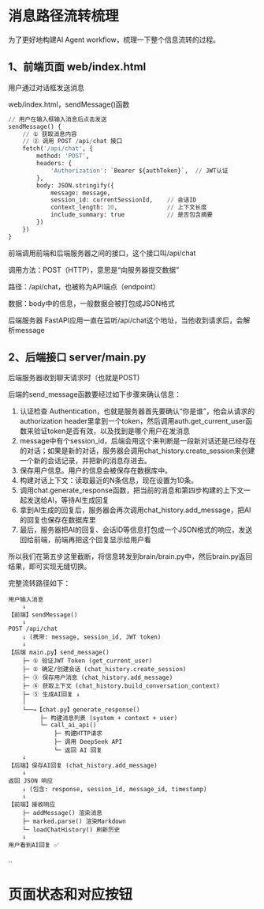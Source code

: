 # 消息路径流转梳理

为了更好地构建AI Agent workflow，梳理一下整个信息流转的过程。

## 1、前端页面 web/index.html

用户通过对话框发送消息

web/index.html，sendMessage()函数

```python
// 用户在输入框输入消息后点击发送
sendMessage() {
    // ① 获取消息内容
    // ② 调用 POST /api/chat 接口
    fetch('/api/chat', {
        method: 'POST',
        headers: {
            'Authorization': `Bearer ${authToken}`,  // JWT认证
        },
        body: JSON.stringify({
            message: message,
            session_id: currentSessionId,    // 会话ID
            context_length: 10,              // 上下文长度
            include_summary: true            // 是否包含摘要
        })
    })
}
```

前端调用前端和后端服务器之间的接口，这个接口叫/api/chat

调用方法：POST（HTTP），意思是“向服务器提交数据”

路径：/api/chat，也被称为API端点（endpoint）

数据：body中的信息，一般数据会被打包成JSON格式

后端服务器 FastAPI应用一直在监听/api/chat这个地址，当他收到请求后，会解析message

## 2、后端接口 server/main.py

后端服务器收到聊天请求时（也就是POST)

后端的send_message函数要经过如下步骤来确认信息：

1. 认证检查 Authentication，也就是服务器首先要确认“你是谁”，他会从请求的authorization header里拿到一个token，然后调用auth.get_current_user函数来验证token是否有效，以及找到是哪个用户在发消息
2. message中有个session_id，后端会用这个来判断是一段新对话还是已经存在的对话；如果是新的对话，服务器会调用chat_history.create_session来创建一个新的会话记录，并把新的消息存进去。
3. 保存用户信息。用户的信息会被保存在数据库中。
4. 构建对话上下文：读取最近的N条信息，现在设置为10条。
5. 调用chat.generate_response函数，把当前的消息和第四步构建的上下文一起发送给AI，等待AI生成回复
6. 拿到AI生成的回复后，服务器会再次调用chat_history.add_message，把AI的回复也保存在数据库里
7. 最后，服务器把AI的回复、会话ID等信息打包成一个JSON格式的响应，发送回给前端，前端再把这个回复显示给用户看

所以我们在第五步这里截断，将信息转发到brain/brain.py中，然后brain.py返回结果，即可实现无缝切换。

完整流转路径如下：

```
用户输入消息
    ↓
【前端】sendMessage()
    ↓
POST /api/chat
    ↓ (携带: message, session_id, JWT token)
    ↓
【后端 main.py】send_message()
    ├─ ① 验证JWT Token (get_current_user)
    ├─ ② 确定/创建会话 (chat_history.create_session)
    ├─ ③ 保存用户消息 (chat_history.add_message)
    ├─ ④ 获取上下文 (chat_history.build_conversation_context)
    ├─ ⑤ 生成AI回复 ↓
    │
    └──→【chat.py】generate_response()
         ├─ 构建消息列表 (system + context + user)
         └─ call_ai_api()
             ├─ 构建HTTP请求
             ├─ 调用 DeepSeek API
             └─ 返回 AI 回复
    ↓
【后端】保存AI回复 (chat_history.add_message)
    ↓
返回 JSON 响应
    ↓ (包含: response, session_id, message_id, timestamp)
    ↓
【前端】接收响应
    ├─ addMessage() 渲染消息
    ├─ marked.parse() 渲染Markdown
    └─ loadChatHistory() 刷新历史
    ↓
用户看到AI回复 ✅
```

..

# 页面状态和对应按钮
